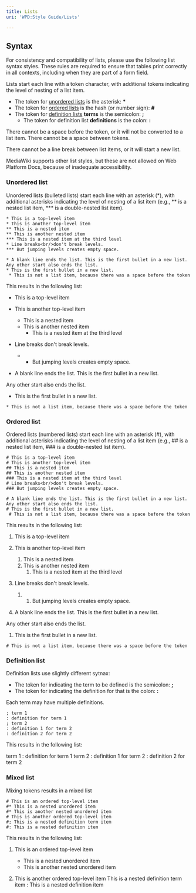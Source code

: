 ```yaml
---
title: Lists
uri: 'WPD:Style Guide/Lists'

---
```

## Syntax

For consistency and compatibility of lists, please use the following list syntax styles. These rules are required to ensure that tables print correctly in all contexts, including when they are part of a form field.

Lists start each line with a token character, with additional tokens indicating the level of nesting of a list item.

-   The token for [unordered lists](#Unordered_list) is the asterisk: **\***
-   The token for [ordered lists](#ordered_list) is the hash (or number sign): **\#**
-   The token for [definition lists](#definition_list) **terms** is the semicolon: **;**
    -   The token for definition list **definitions** is the colon: **:**

There cannot be a space before the token, or it will not be converted to a list item. There cannot be a space between tokens.

There cannot be a line break between list items, or it will start a new list.

MediaWiki supports other list styles, but these are not allowed on Web Platform Docs, because of inadequate accessibility.

### Unordered list

Unordered lists (bulleted lists) start each line with an asterisk (\*), with additional asterisks indicating the level of nesting of a list item (e.g., \*\* is a nested list item, \*\*\* is a double-nested list item).

    * This is a top-level item
    * This is another top-level item
    ** This is a nested item
    ** This is another nested item
    *** This is a nested item at the third level
    * Line breaks<br/>don't break levels.
    *** But jumping levels creates empty space.

    * A blank line ends the list. This is the first bullet in a new list.
    Any other start also ends the list.
    * This is the first bullet in a new list.
     * This is not a list item, because there was a space before the token

This results in the following list:

-   This is a top-level item
-   This is another top-level item
    -   This is a nested item
    -   This is another nested item
        -   This is a nested item at the third level
-   Line breaks
    don't break levels.
    -   -   But jumping levels creates empty space.

-   A blank line ends the list. This is the first bullet in a new list.

Any other start also ends the list.

-   This is the first bullet in a new list.

<!-- -->

    * This is not a list item, because there was a space before the token

### Ordered list

Ordered lists (numbered lists) start each line with an asterisk (\#), with additional asterisks indicating the level of nesting of a list item (e.g., \#\# is a nested list item, \#\#\# is a double-nested list item).

    # This is a top-level item
    # This is another top-level item
    ## This is a nested item
    ## This is another nested item
    ### This is a nested item at the third level
    # Line breaks<br/>don't break levels.
    ### But jumping levels creates empty space.

    # A blank line ends the list. This is the first bullet in a new list.
    Any other start also ends the list.
    # This is the first bullet in a new list.
     # This is not a list item, because there was a space before the token

This results in the following list:

1.  This is a top-level item
2.  This is another top-level item
    1.  This is a nested item
    2.  This is another nested item
        1.  This is a nested item at the third level

3.  Line breaks
    don't break levels.
    1.  1.  But jumping levels creates empty space.

1.  A blank line ends the list. This is the first bullet in a new list.

Any other start also ends the list.

1.  This is the first bullet in a new list.

<!-- -->

    # This is not a list item, because there was a space before the token

### Definition list

Definition lists use slightly different sytnax:

-   The token for indicating the term to be defined is the semicolon: **;**
-   The token for indicating the definition for that is the colon: **:**

Each term may have multiple definitions.

    ; term 1
    : definition for term 1
    ; term 2
    : definition 1 for term 2
    : definition 2 for term 2

This results in the following list:

 term 1
:   definition for term 1
 term 2
:   definition 1 for term 2
:   definition 2 for term 2

### Mixed list

Mixing tokens results in a mixed list

    # This is an ordered top-level item
    #* This is a nested unordered item
    #* This is another nested unordered item
    # This is another ordered top-level item
    #; This is a nested definition term item
    #: This is a nested definition item

This results in the following list:

1.  This is an ordered top-level item
    -   This is a nested unordered item
    -   This is another nested unordered item

2.  This is another ordered top-level item
     This is a nested definition term item
    :   This is a nested definition item

